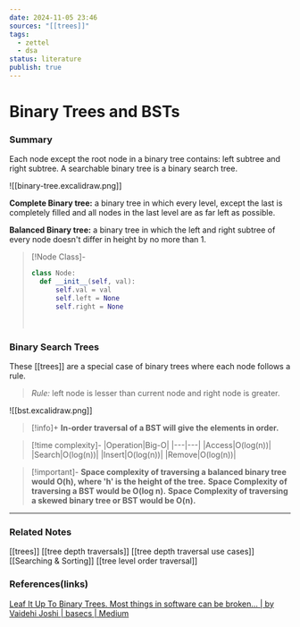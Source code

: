 ```yaml
---
date: 2024-11-05 23:46
sources: "[[trees]]"
tags:
  - zettel
  - dsa
status: literature
publish: true
---
```

# Binary Trees and BSTs

### Summary
Each node except the root node in a binary tree contains: left subtree and right subtree. A searchable binary tree is a binary search tree. 

![[binary-tree.excalidraw.png]]

**Complete Binary tree:** a binary tree in which every level, except the last is completely filled and all nodes in the last level are as far left as possible.

**Balanced Binary tree:** a binary tree in which the left and right subtree of every node doesn't differ in height by no more than 1.

> [!Node Class]-
> 
> ```python
> class Node:
> 	def __init__(self, val):
> 		self.val = val
> 		self.left = None
> 		self.right = None
> ```
> <br>

### Binary Search Trees 
These [[trees]] are a special case of binary trees where each node follows a rule.

> *Rule:* left node is lesser than current node and right node is greater.

![[bst.excalidraw.png]]

> [!info]+
> **In-order traversal of a BST will give the elements in order.**

> [!time complexity]-
> |Operation|Big-O|
> |---|---|
> |Access|O(log(n))|
> |Search|O(log(n))|
> |Insert|O(log(n))|
> |Remove|O(log(n))|

> [!important]-
> **Space complexity of traversing a balanced binary tree would O(h), where 'h' is the height of the tree.** 
> **Space Complexity of traversing a BST would be O(log n).**
> **Space Complexity of traversing a skewed binary tree or BST would be O(n).**

---
### Related Notes
[[trees]]
[[tree depth traversals]]
[[tree depth traversal use cases]]
[[Searching & Sorting]]
[[tree level order traversal]]

### References(links)
[Leaf It Up To Binary Trees. Most things in software can be broken… | by Vaidehi Joshi | basecs | Medium](https://medium.com/basecs/leaf-it-up-to-binary-trees-11001aaf746d)